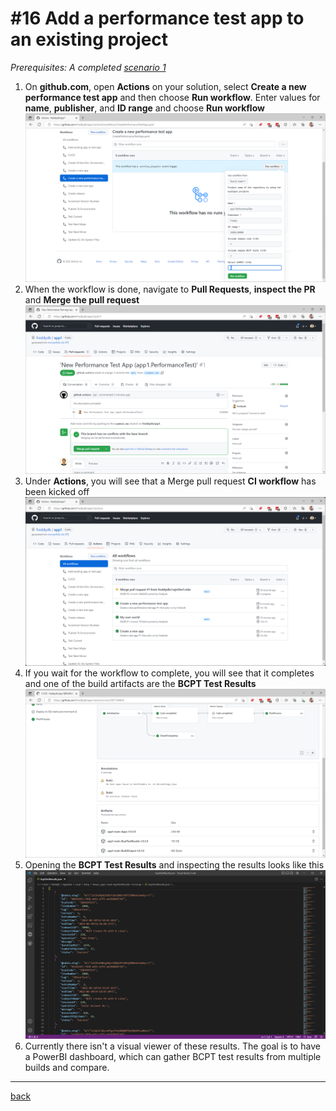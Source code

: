 # #16 Add a performance test app to an existing project
*Prerequisites: A completed [scenario 1](GetStarted.md)*

1. On **github.com**, open **Actions** on your solution, select **Create a new performance test app** and then choose **Run workflow**. Enter values for **name**, **publisher**, and **ID range** and choose **Run workflow**
![Run Workflow](images/16a.png)
1. When the workflow is done, navigate to **Pull Requests**, **inspect the PR** and **Merge the pull request**
![Pull Request](images/16b.png)
1. Under **Actions**, you will see that a Merge pull request **CI workflow** has been kicked off
![Workflows](images/16c.png)
1. If you wait for the workflow to complete, you will see that it completes and one of the build artifacts are the **BCPT Test Results**
![Fail](images/16d.png)
1. Opening the **BCPT Test Results** and inspecting the results looks like this
![Test failure](images/16e.png)
1. Currently there isn't a visual viewer of these results. The goal is to have a PowerBI dashboard, which can gather BCPT test results from multiple builds and compare.

---
[back](../README.md)
